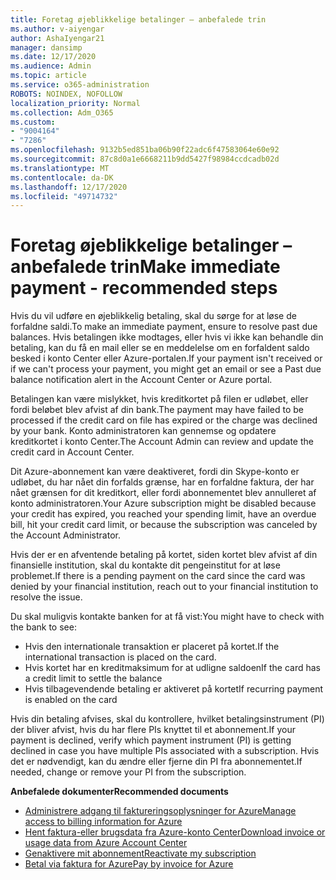 ```yaml
---
title: Foretag øjeblikkelige betalinger – anbefalede trin
ms.author: v-aiyengar
author: AshaIyengar21
manager: dansimp
ms.date: 12/17/2020
ms.audience: Admin
ms.topic: article
ms.service: o365-administration
ROBOTS: NOINDEX, NOFOLLOW
localization_priority: Normal
ms.collection: Adm_O365
ms.custom:
- "9004164"
- "7286"
ms.openlocfilehash: 9132b5ed851ba06b90f22adc6f47583064e60e92
ms.sourcegitcommit: 87c8d0a1e6668211b9dd5427f98984ccdcadb02d
ms.translationtype: MT
ms.contentlocale: da-DK
ms.lasthandoff: 12/17/2020
ms.locfileid: "49714732"
---
```

# <a name="make-immediate-payment---recommended-steps"></a><span data-ttu-id="a39b1-102">Foretag øjeblikkelige betalinger – anbefalede trin</span><span class="sxs-lookup"><span data-stu-id="a39b1-102">Make immediate payment - recommended steps</span></span>

<span data-ttu-id="a39b1-103">Hvis du vil udføre en øjeblikkelig betaling, skal du sørge for at løse de forfaldne saldi.</span><span class="sxs-lookup"><span data-stu-id="a39b1-103">To make an immediate payment, ensure to resolve past due balances.</span></span> <span data-ttu-id="a39b1-104">Hvis betalingen ikke modtages, eller hvis vi ikke kan behandle din betaling, kan du få en mail eller se en meddelelse om en forfaldent saldo besked i konto Center eller Azure-portalen.</span><span class="sxs-lookup"><span data-stu-id="a39b1-104">If your payment isn't received or if we can't process your payment, you might get an email or see a Past due balance notification alert in the Account Center or Azure portal.</span></span> 

<span data-ttu-id="a39b1-105">Betalingen kan være mislykket, hvis kreditkortet på filen er udløbet, eller fordi beløbet blev afvist af din bank.</span><span class="sxs-lookup"><span data-stu-id="a39b1-105">The payment may have failed to be processed if the credit card on file has expired or the charge was declined by your bank.</span></span> <span data-ttu-id="a39b1-106">Konto administratoren kan gennemse og opdatere kreditkortet i konto Center.</span><span class="sxs-lookup"><span data-stu-id="a39b1-106">The Account Admin can review and update the credit card in Account Center.</span></span> 

<span data-ttu-id="a39b1-107">Dit Azure-abonnement kan være deaktiveret, fordi din Skype-konto er udløbet, du har nået din forfalds grænse, har en forfaldne faktura, der har nået grænsen for dit kreditkort, eller fordi abonnementet blev annulleret af konto administratoren.</span><span class="sxs-lookup"><span data-stu-id="a39b1-107">Your Azure subscription might be disabled because your credit has expired, you reached your spending limit, have an overdue bill, hit your credit card limit, or because the subscription was canceled by the Account Administrator.</span></span>  

<span data-ttu-id="a39b1-108">Hvis der er en afventende betaling på kortet, siden kortet blev afvist af din finansielle institution, skal du kontakte dit pengeinstitut for at løse problemet.</span><span class="sxs-lookup"><span data-stu-id="a39b1-108">If there is a pending payment on the card since the card was denied by your financial institution, reach out to your financial institution to resolve the issue.</span></span>  

<span data-ttu-id="a39b1-109">Du skal muligvis kontakte banken for at få vist:</span><span class="sxs-lookup"><span data-stu-id="a39b1-109">You might have to check with the bank to see:</span></span>

- <span data-ttu-id="a39b1-110">Hvis den internationale transaktion er placeret på kortet.</span><span class="sxs-lookup"><span data-stu-id="a39b1-110">If the international transaction is placed on the card.</span></span> 
- <span data-ttu-id="a39b1-111">Hvis kortet har en kreditmaksimum for at udligne saldoen</span><span class="sxs-lookup"><span data-stu-id="a39b1-111">If the card has a credit limit to settle the balance</span></span> 
- <span data-ttu-id="a39b1-112">Hvis tilbagevendende betaling er aktiveret på kortet</span><span class="sxs-lookup"><span data-stu-id="a39b1-112">If recurring payment is enabled on the card</span></span> 

<span data-ttu-id="a39b1-113">Hvis din betaling afvises, skal du kontrollere, hvilket betalingsinstrument (PI) der bliver afvist, hvis du har flere PIs knyttet til et abonnement.</span><span class="sxs-lookup"><span data-stu-id="a39b1-113">If your payment is declined, verify which payment instrument (PI) is getting declined in case you have multiple PIs associated with a subscription.</span></span> <span data-ttu-id="a39b1-114">Hvis det er nødvendigt, kan du ændre eller fjerne din PI fra abonnementet.</span><span class="sxs-lookup"><span data-stu-id="a39b1-114">If needed, change or remove your PI from the subscription.</span></span> 

<span data-ttu-id="a39b1-115">**Anbefalede dokumenter**</span><span class="sxs-lookup"><span data-stu-id="a39b1-115">**Recommended documents**</span></span> 

- [<span data-ttu-id="a39b1-116">Administrere adgang til faktureringsoplysninger for Azure</span><span class="sxs-lookup"><span data-stu-id="a39b1-116">Manage access to billing information for Azure</span></span>](https://docs.microsoft.com/azure/billing/billing-manage-access?WT.mc_id=Portal-Microsoft_Azure_Support)
- [<span data-ttu-id="a39b1-117">Hent faktura-eller brugsdata fra Azure-konto Center</span><span class="sxs-lookup"><span data-stu-id="a39b1-117">Download invoice or usage data from Azure Account Center</span></span>](https://docs.microsoft.com/azure/billing/billing-download-azure-invoice-daily-usage-date?WT.mc_id=Portal-Microsoft_Azure_Support)
- [<span data-ttu-id="a39b1-118">Genaktivere mit abonnement</span><span class="sxs-lookup"><span data-stu-id="a39b1-118">Reactivate my subscription</span></span>](https://docs.microsoft.com/azure/billing/billing-subscription-become-disable?WT.mc_id=Portal-Microsoft_Azure_Support)
- [<span data-ttu-id="a39b1-119">Betal via faktura for Azure</span><span class="sxs-lookup"><span data-stu-id="a39b1-119">Pay by invoice for Azure</span></span>](https://docs.microsoft.com/azure/cost-management-billing/manage/pay-by-invoice) 